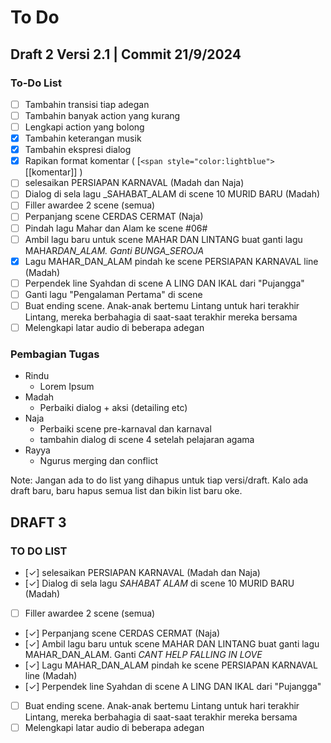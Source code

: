 # To Do

## Draft 2 Versi 2.1 | Commit 21/9/2024

### To-Do List

- [ ] Tambahin transisi tiap adegan
- [ ] Tambahin banyak action yang kurang
- [ ] Lengkapi action yang bolong
- [X] Tambahin keterangan musik
- [X] Tambahin ekspresi dialog
- [X] Rapikan format komentar ( [`<span style="color:lightblue">`[[komentar]] )
- [ ] selesaikan PERSIAPAN KARNAVAL (Madah dan Naja)
- [ ] Dialog di sela lagu _SAHABAT_ALAM di scene 10 MURID BARU (Madah)
- [ ] Filler awardee 2 scene (semua)
- [ ] Perpanjang scene CERDAS CERMAT (Naja)
- [ ] Pindah lagu Mahar dan Alam ke scene #06#
- [ ] Ambil lagu baru untuk scene MAHAR DAN LINTANG buat ganti lagu MAHAR*DAN_ALAM. Ganti BUNGA_SEROJA*
- [X] Lagu  MAHAR_DAN_ALAM pindah ke scene PERSIAPAN KARNAVAL line  (Madah)
- [ ] Perpendek line Syahdan di scene A LING DAN IKAL dari "Pujangga"
- [ ] Ganti lagu "Pengalaman Pertama" di scene
- [ ] Buat ending scene. Anak-anak bertemu Lintang untuk hari terakhir Lintang, mereka berbahagia di saat-saat terakhir mereka bersama
- [ ] Melengkapi latar audio di beberapa adegan

### Pembagian Tugas

- Rindu
  - Lorem Ipsum
- Madah
  - Perbaiki dialog  + aksi (detailing etc)
- Naja
  - Perbaiki scene pre-karnaval dan karnaval
  - tambahin dialog di scene 4 setelah pelajaran agama
- Rayya
  - Ngurus merging dan conflict

Note: Jangan ada to do list yang dihapus untuk tiap versi/draft. Kalo ada draft baru, baru hapus semua list dan bikin list baru oke.


## DRAFT 3 
### TO DO LIST
- [✓] selesaikan PERSIAPAN KARNAVAL (Madah dan Naja)
- [✓] Dialog di sela lagu _SAHABAT ALAM_ di scene 10 MURID BARU (Madah)
- [ ] Filler awardee 2 scene (semua)
- [✓] Perpanjang scene CERDAS CERMAT (Naja)
- [✓] Ambil lagu baru untuk scene MAHAR DAN LINTANG buat ganti lagu MAHAR_DAN_ALAM. Ganti _CANT HELP FALLING IN LOVE_
- [✓] Lagu  MAHAR_DAN_ALAM pindah ke scene PERSIAPAN KARNAVAL line  (Madah)
- [✓] Perpendek line Syahdan di scene A LING DAN IKAL dari "Pujangga" 
- [ ] Buat ending scene. Anak-anak bertemu Lintang untuk hari terakhir Lintang, mereka berbahagia di saat-saat terakhir mereka bersama
- [ ] Melengkapi latar audio di beberapa adegan
